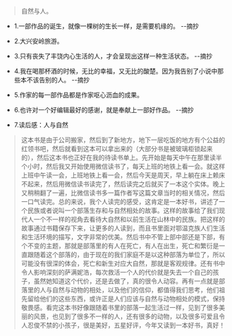 >自然与人。

- 1.一部作品的诞生，就像一棵树的生长一样，是需要机缘的。 --摘抄

- 2.大兴安岭旅游。

- 3.只有丧失了丰饶内心生活的人，才会呈现出这样一种生活状态。 --摘抄

- 4.我在喝那杯酒的时候，无比的幸福，又无比的酸楚。因为我告别了小说中那些本不该告别的人。 --摘抄

- 5.作家的每一部作品都是作家呕心沥血的成果。

- 6.也许对一个好编辑最好的感谢，就是奉献上一部好作品。 --摘抄

- 7.读后感：人与自然

>这本书是由于公司搬家，然后到了新地方，地下一层吃饭的地方有个公益的红领书吧，然后就看到这本可以拿出来的（大部分书是被玻璃柜锁起来的），然后这本书也正好在我的待读书单上。先开始是每天中午在那里读半个小时，然后我又开始使用微信读书了，每天上班的地铁上看一会。就这样上班中午读一会，上班地铁上看一会，然后今天是周天，早上躺在床上赖床不起来，然后用微信读书读完了，然后读完之后就买了一本这个实体。晚上又稍稍翻了一遍，比微信读书多一篇作者写这篇文章当时的相关情况，然后一口气读完。总的来说，我个人读完的感受，这肯定是一本好书，讲述了一个民族或者说叫一个部落生存和与自然相处的故事。这样的故事给了我们现代人一个不一样的视角去看待大自然和以前生活在山林中的民族。把这样的故事通过书籍保存下来，让更多的人读到，而且书里面对鄂温克族人们生活和生活环境的描写，文字非常的优美。然后书中不管上部中部还是下部，有个不变的主题，那就是部落里的有人在死亡，有人在出生，死亡和繁衍是一直跟随着这个部落的，由于现在的我们家庭不是以这种部落为单位了，所以可能没有很深的体会，死亡和新生对应大自然，那就是客观规律。还有书中令人影响深刻的萨满妮浩，每次救活一个人的代价就是失去一个自己的孩子，虽然她知道这个代价，还是去做了，真的很令人动容。再有一点就是部落里的人与自然与动物的相处，以及他们的信仰，都值得我们思考，他们祖先留给他们的这些东西，或许正是人们应该与自然与动物相处的模式，保持敬畏感。看完这本书好像跟随着书里的部落一起生活过一样，见到了很多美丽的风景，也见到了很多不一样的人，还有很多的动物，以及很多可爱且令人忍俊不禁的小孩子，很是美好，五星好评，今年又读到一本好书，真好！
